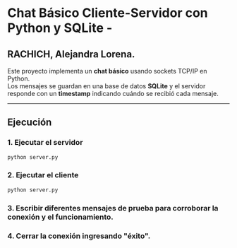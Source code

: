 # Chat Básico Cliente-Servidor con Python y SQLite - 
## RACHICH, Alejandra Lorena.

Este proyecto implementa un **chat básico** usando sockets TCP/IP en Python.  
Los mensajes se guardan en una base de datos **SQLite** y el servidor responde con un **timestamp** indicando cuándo se recibió cada mensaje.

---

## Ejecución

### 1. Ejecutar el servidor
```bash
python server.py
```

### 2. Ejecutar el cliente
```bash
python server.py
```
### 3. Escribir diferentes mensajes de prueba para corroborar la conexión y el funcionamiento.

### 4. Cerrar la conexión ingresando "éxito".  
